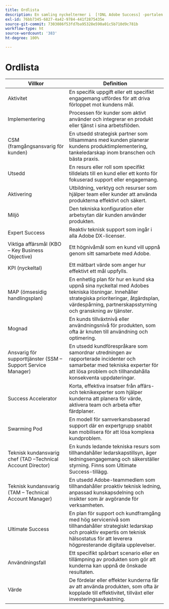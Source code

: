 ```yaml
---
title: Ordlista
description: En samling nyckeltermer i  [!DNL Adobe Success] -portalen och deras definitioner.
exl-id: 76bb7345-6827-4a42-9784-441f2875435e
source-git-commit: 7303086f53fd7ba95328e590a01c5b710d9c781b
workflow-type: ht
source-wordcount: '383'
ht-degree: 100%

---
```


# Ordlista

| Villkor | Definition |
|--------------- |------------ |
| Aktivitet | En specifik uppgift eller ett specifikt engagemang utfördes för att driva förloppet mot kundens mål. |
| Implementering | Processen för kunder som aktivt använder och integrerar en produkt eller tjänst i sina arbetsflöden. |
| CSM (framgångsansvarig för kunden) | En utsedd strategisk partner som tillsammans med kunden planerar kundens produktimplementering, tankeledarskap inom branschen och bästa praxis. |
| Utsedd | En resurs eller roll som specifikt tilldelats till en kund eller ett konto för fokuserad support eller engagemang. |
| Aktivering | Utbildning, verktyg och resurser som hjälper team eller kunder att använda produkterna effektivt och säkert. |
| Miljö | Den tekniska konfiguration eller arbetsytan där kunden använder produkten. |
| Expert Success | Reaktiv teknisk support som ingår i alla Adobe DX-licenser. |
| Viktiga affärsmål (KBO – Key Business Objective) | Ett högnivåmål som en kund vill uppnå genom sitt samarbete med Adobe. |
| KPI (nyckeltal) | Ett mätbart värde som anger hur effektivt ett mål uppfylls. |
| MAP (ömsesidig handlingsplan) | En enhetlig plan för hur en kund ska uppnå sina nyckeltal med Adobes tekniska lösningar. Innehåller strategiska prioriteringar, åtgärdsplan, värdespårning, partnerskapsstyrning och granskning av tjänster. |
| Mognad | En kunds tillväxtnivå eller användningsnivå för produkten, som ofta är knuten till användning och optimering. |
| Ansvarig för supporttjänster (SSM – Support Service Manager) | En utsedd kundförespråkare som samordnar utredningen av rapporterade incidenter och samarbetar med tekniska experter för att lösa problem och tillhandahålla konsekventa uppdateringar. |
| Success Accelerator | Korta, effektiva insatser från affärs- och teknikexperter som hjälper kunderna att planera för värde, aktivera team och arbeta efter färdplaner. |
| Swarming Pod | En modell för samverkansbaserad support där en expertgrupp snabbt kan mobilisera för att lösa komplexa kundproblem. |
| Teknisk kundansvarig chef (TAD –Technical Account Director) | En kunds ledande tekniska resurs som tillhandahåller ledarskapstillsyn, äger ledningsengagemang och säkerställer styrning. Finns som Ultimate Success-tillägg. |
| Teknisk kundansvarig (TAM – Technical Account Manager) | En utsedd Adobe-teammedlem som tillhandahåller proaktiv teknisk ledning, anpassad kunskapsdelning och insikter som är avgörande för verksamheten. |
| Ultimate Success | En plan för support och kundframgång med hög servicenivå som tillhandahåller strategiskt ledarskap och proaktiv expertis om teknisk hälsostatus för att leverera högpresterande digitala upplevelser. |
| Användningsfall | Ett specifikt spårbart scenario eller en tillämpning av produkten som gör att kunderna kan uppnå de önskade resultaten. |
| Värde | De fördelar eller effekter kunderna får av att använda produkten, som ofta är kopplade till effektivitet, tillväxt eller investeringsavkastning. |
